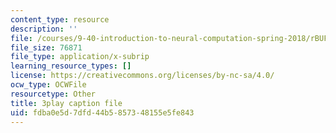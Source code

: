 ```yaml
---
content_type: resource
description: ''
file: /courses/9-40-introduction-to-neural-computation-spring-2018/rBUFitIoE14_captions.vtt
file_size: 76871
file_type: application/x-subrip
learning_resource_types: []
license: https://creativecommons.org/licenses/by-nc-sa/4.0/
ocw_type: OCWFile
resourcetype: Other
title: 3play caption file
uid: fdba0e5d-7dfd-44b5-8573-48155e5fe843
---
```

